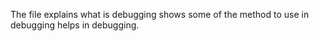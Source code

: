 The file explains what is debugging 
shows some of the method to use in debugging 
helps in debugging.
